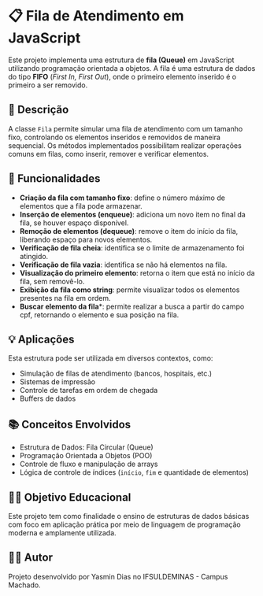 # 📋 Fila de Atendimento em JavaScript

Este projeto implementa uma estrutura de **fila (Queue)** em JavaScript utilizando programação orientada a objetos. A fila é uma estrutura de dados do tipo **FIFO** (*First In, First Out*), onde o primeiro elemento inserido é o primeiro a ser removido.

## 📌 Descrição

A classe `Fila` permite simular uma fila de atendimento com um tamanho fixo, controlando os elementos inseridos e removidos de maneira sequencial. Os métodos implementados possibilitam realizar operações comuns em filas, como inserir, remover e verificar elementos.

## 🔧 Funcionalidades

- **Criação da fila com tamanho fixo**: define o número máximo de elementos que a fila pode armazenar.
- **Inserção de elementos (enqueue)**: adiciona um novo item no final da fila, se houver espaço disponível.
- **Remoção de elementos (dequeue)**: remove o item do início da fila, liberando espaço para novos elementos.
- **Verificação de fila cheia**: identifica se o limite de armazenamento foi atingido.
- **Verificação de fila vazia**: identifica se não há elementos na fila.
- **Visualização do primeiro elemento**: retorna o item que está no início da fila, sem removê-lo.
- **Exibição da fila como string**: permite visualizar todos os elementos presentes na fila em ordem.
- **Buscar elemento da fila***: permite realizar a busca a partir do campo cpf, retornando o elemento e sua posição na fila.

## 💡 Aplicações

Esta estrutura pode ser utilizada em diversos contextos, como:
- Simulação de filas de atendimento (bancos, hospitais, etc.)
- Sistemas de impressão
- Controle de tarefas em ordem de chegada
- Buffers de dados

## 📚 Conceitos Envolvidos

- Estrutura de Dados: Fila Circular (Queue)
- Programação Orientada a Objetos (POO)
- Controle de fluxo e manipulação de arrays
- Lógica de controle de índices (`início`, `fim` e quantidade de elementos)

## 👨‍🏫 Objetivo Educacional

Este projeto tem como finalidade o ensino de estruturas de dados básicas com foco em aplicação prática por meio de linguagem de programação moderna e amplamente utilizada.

## 🧑‍💻 Autor

Projeto desenvolvido por Yasmin Dias no IFSULDEMINAS - Campus Machado.
